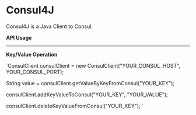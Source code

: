 # Consul4J
Consul4J is a Java Client to Consul.

<b>API Usage</b>
<hr>
<b>Key/Value Operation</b>

`ConsulClient consulClient = new ConsulClient("YOUR_CONSUL_HOST", YOUR_CONSUL_PORT);

 String value = consulClient.getValueByKeyFromConsul("YOUR_KEY");
 
 consulClient.addKeyValueToConsul("YOUR_KEY", "YOUR_VALUE");
 
 consulClient.deleteKeyValueFromConsul("YOUR_KEY");
`
  
